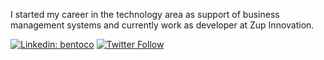 

I started my career in the technology area as support of business management systems and currently work as developer at Zup Innovation.

[![Linkedin: bentoco](https://img.shields.io/badge/-Linkedin-blue?style=flat-square&logo=Linkedin&logoColor=white&link=https://https://www.linkedin.com/in/bentoco/)](https://www.linkedin.com/in/bentoco/)
[![Twitter Follow](https://img.shields.io/twitter/follow/bentobei?style=social)](https://twitter.com/bentobei)
